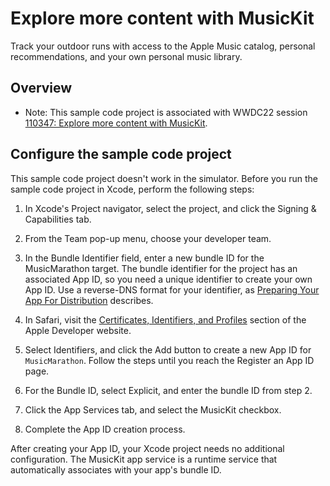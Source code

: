# Explore more content with MusicKit

Track your outdoor runs with access to the Apple Music catalog, personal recommendations, and your own personal music library. 

## Overview
  
- Note: This sample code project is associated with WWDC22 session [110347: Explore more content with MusicKit](https://developer.apple.com/wwdc22/110347/).

## Configure the sample code project

This sample code project doesn't work in the simulator. Before you run the sample code project in Xcode, perform the following steps:

1. In Xcode's Project navigator, select the project, and click the Signing & Capabilities tab.

2. From the Team pop-up menu, choose your developer team.

3. In the Bundle Identifier field, enter a new bundle ID for the MusicMarathon target. The bundle identifier for the project has an associated App ID, so you need a unique identifier to create your own App ID. Use a reverse-DNS format for your identifier, as [Preparing Your App For Distribution](https://developer.apple.com/documentation/xcode/preparing-your-app-for-distribution) describes.

4. In Safari, visit the [Certificates, Identifiers, and Profiles](https://developer.apple.com/account/resources) section of the Apple Developer website.

5. Select Identifiers, and click the Add button to create a new App ID for `MusicMarathon`. Follow the steps until you reach the Register an App ID page.

6. For the Bundle ID, select Explicit, and enter the bundle ID from step 2.

7. Click the App Services tab, and select the MusicKit checkbox.

8. Complete the App ID creation process.

After creating your App ID, your Xcode project needs no additional configuration. The MusicKit app service is a runtime service that automatically associates with your app's bundle ID.
